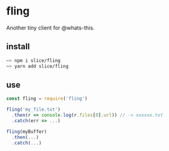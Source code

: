 # fling

Another tiny client for @whats-this.

## install

```sh
~> npm i slice/fling
~> yarn add slice/fling 
```

## use

```js
const fling = require('fling')

fling('my_file.txt')
  .then(r => console.log(r.files[0].url)) // -> xxxxxx.txt
  .catch(err => ...)

fling(myBuffer)
  .then(...)
  .catch(...)
```
